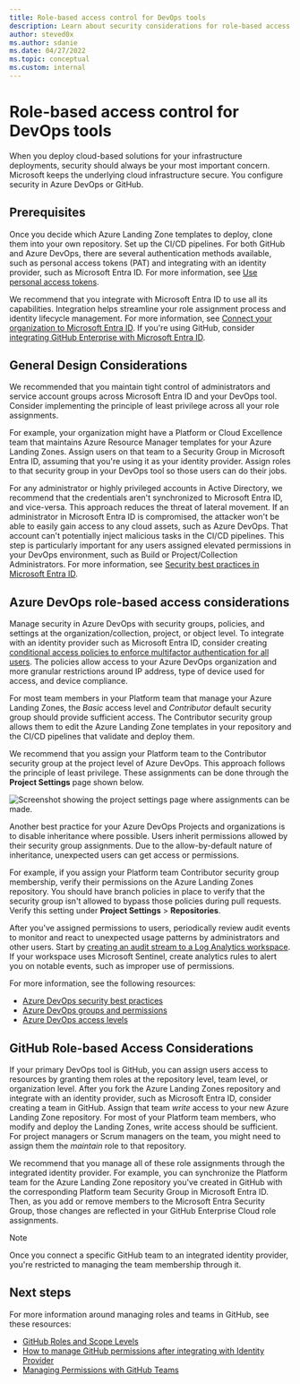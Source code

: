 ```yaml
---
title: Role-based access control for DevOps tools
description: Learn about security considerations for role-based access control in DevOps Tools for Landing Zones.
author: steved0x
ms.author: sdanie
ms.date: 04/27/2022
ms.topic: conceptual
ms.custom: internal
---
```


# Role-based access control for DevOps tools

When you deploy cloud-based solutions for your infrastructure deployments, security should always be your most important concern.
Microsoft keeps the underlying cloud infrastructure secure. You configure security in Azure DevOps or GitHub.

## Prerequisites

Once you decide which Azure Landing Zone templates to deploy, clone them into your own repository. Set up the CI/CD pipelines. For both GitHub and Azure DevOps, there are several authentication methods available, such as personal access tokens (PAT) and integrating with an identity provider, such as Microsoft Entra ID. For more information, see [Use personal access tokens](/azure/devops/organizations/accounts/use-personal-access-tokens-to-authenticate).

We recommend that you integrate with Microsoft Entra ID to use all its capabilities. Integration helps streamline your role assignment process and identity lifecycle management. For more information, see [Connect your organization to Microsoft Entra ID](/azure/devops/organizations/accounts/connect-organization-to-azure-ad). If you're using GitHub, consider [integrating GitHub Enterprise with Microsoft Entra ID](/azure/active-directory/saas-apps/github-enterprise-cloud-enterprise-account-tutorial).

## General Design Considerations

We recommended that you maintain tight control of administrators and service account groups across Microsoft Entra ID and your DevOps tool. Consider implementing the principle of least privilege across all your role assignments.

For example, your organization might have a Platform or Cloud Excellence team that maintains Azure Resource Manager templates for your Azure Landing Zones. Assign users on that team to a Security Group in Microsoft Entra ID, assuming that you're using it as your identity provider. Assign roles to that security group in your DevOps tool so those users can do their jobs.

For any administrator or highly privileged accounts in Active Directory, we recommend that the credentials aren't synchronized to Microsoft Entra ID, and vice-versa. This approach reduces the threat of lateral movement. If an administrator in Microsoft Entra ID is compromised, the attacker won't be able to easily gain access to any cloud assets, such as Azure DevOps. That account can't potentially inject malicious tasks in the CI/CD pipelines. This step is particularly important for any users assigned elevated permissions in your DevOps environment, such as Build or Project/Collection Administrators. For more information, see [Security best practices in Microsoft Entra ID](/azure/security/fundamentals/identity-management-best-practices).

## Azure DevOps role-based access considerations

Manage security in Azure DevOps with security groups, policies, and settings at the organization/collection, project, or object level. To integrate with an identity provider such as Microsoft Entra ID, consider creating [conditional access policies to enforce multifactor authentication for all users](/azure/devops/organizations/accounts/change-application-access-policies). The policies allow access to your Azure DevOps organization and more granular restrictions around IP address, type of device used for access, and device compliance.

For most team members in your Platform team that manage your Azure Landing Zones, the *Basic* access level and *Contributor* default security group should provide sufficient access. The Contributor security group allows them to edit the Azure Landing Zone templates in your repository and the CI/CD pipelines that validate and deploy them.

We recommend that you assign your Platform team to the Contributor security group at the project level of Azure DevOps. This approach follows the principle of least privilege. These assignments can be done through the **Project Settings** page shown below.

![Screenshot showing the project settings page where assignments can be made.](../../_images/ready/devops-project-roles.jpg)

Another best practice for your Azure DevOps Projects and organizations is to disable inheritance where possible. Users inherit permissions allowed by their security group assignments. Due to the allow-by-default nature of inheritance, unexpected users can get access or permissions.

For example, if you assign your Platform team Contributor security group membership, verify their permissions on the Azure Landing Zones repository. You should have branch policies in place to verify that the security group isn't allowed to bypass those policies during pull requests. Verify this setting under **Project Settings** > **Repositories**.

After you've assigned permissions to users, periodically review audit events to monitor and react to unexpected usage patterns by administrators and other users. Start by [creating an audit stream to a Log Analytics workspace](/azure/devops/organizations/audit/azure-devops-auditing). If your workspace uses Microsoft Sentinel, create analytics rules to alert you on notable events, such as improper use of permissions.

For more information, see the following resources:

- [Azure DevOps security best practices](/azure/devops/organizations/security/security-best-practices)
- [Azure DevOps groups and permissions](/azure/devops/organizations/security/permissions)
- [Azure DevOps access levels](/azure/devops/organizations/security/access-levels)

## GitHub Role-based Access Considerations

If your primary DevOps tool is GitHub, you can assign users access to resources by granting them roles at the repository level, team level, or organization level. After you fork the Azure Landing Zones repository and integrate with an identity provider, such as Microsoft Entra ID, consider creating a team in GitHub. Assign that team *write* access to your new Azure Landing Zone repository.
For most of your Platform team members, who modify and deploy the Landing Zones, write access should be sufficient. For project managers or Scrum managers on the team, you might need to assign them the *maintain* role to that repository.

We recommend that you manage all of these role assignments through the integrated identity provider. For example, you can synchronize the Platform team for the Azure Landing Zone repository you've created in GitHub with the corresponding Platform team Security Group in Microsoft Entra ID. Then, as you add or remove members to the Microsoft Entra Security Group, those changes are reflected in your GitHub Enterprise Cloud role assignments.

> [!NOTE]
>
> Once you connect a specific GitHub team to an integrated identity provider, you're restricted to managing the team membership through it.

## Next steps

For more information around managing roles and teams in GitHub, see these resources:

- [GitHub Roles and Scope Levels](https://docs.github.com/en/organizations/managing-peoples-access-to-your-organization-with-roles/roles-in-an-organization)
- [How to manage GitHub permissions after integrating with Identity Provider](https://docs.github.com/en/enterprise-cloud@latest/organizations/organizing-members-into-teams/synchronizing-a-team-with-an-identity-provider-group)
- [Managing Permissions with GitHub Teams](https://docs.github.com/en/organizations/organizing-members-into-teams/about-teams)
